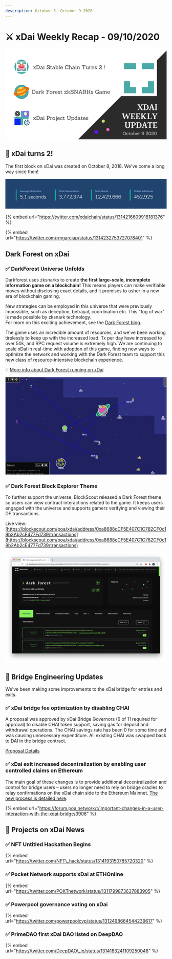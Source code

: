 ```yaml
---
description: October 3- October 9 2020
---
```


# ⚔️ xDai Weekly Recap - 09/10/2020

![](../../../../.gitbook/assets/green-and-black-modern-sales-marketing-presentation%20%2814%29.png)

## 🎂 xDai turns 2!

The first block on xDai was created on October 8, 2018. We've come a long way since then!

![October 9, 2020](../../../../.gitbook/assets/blockscout-today.jpg)

{% embed url="https://twitter.com/xdaichain/status/1314216609918181376" %}

{% embed url="https://twitter.com/rmgarciap/status/1314232753727078401" %}

## Dark Forest on xDai

### ✅ DarkForest Universe Unfolds

Darkforest uses zksnarks to create **the first large-scale, incomplete information game on a blockchain!** This means players can make verifiable moves without disclosing exact details, and it promises to usher in a new era of blockchain gaming.

New strategies can be employed in this universe that were previously impossible, such as deception, betrayal, coordination etc. This "fog of war" is made possible by zksnark technology.  
For more on this exciting achievement, see the [Dark Forest blog](https://blog.zkga.me/).

The game uses an incredible amount of resources, and we've been working tirelessly to keep up with the increased load. Tx per day have increased to over 50k, and RPC request volume is extremely high. We are continuing to scale xDai in real-time with adoption of this game, finding new ways to optimize the network and working with the Dark Forest team to support this new class of resource-intensive blockchain experience.

💡 [More info about Dark Forest running on xDai](../../../project-spotlights/dark-forest.md)

![](../../../../.gitbook/assets/df-tweet.jpg)

### ✅ Dark Forest Block Explorer Theme

To further support the universe, BlockScout released a Dark Forest theme so users can view contract interactions related to the game. It keeps users engaged with the universe and supports gamers verifying and viewing their DF transactions. 

Live view: [https://blockscout.com/poa/xdai/address/0xa8688cCF5E407C1C782CF0c19b3Ab2cE477Fd739/transactions](https://blockscout.com/poa/xdai/address/0xa8688cCF5E407C1C782CF0c19b3Ab2cE477Fd739/transactions)

![](../../../../.gitbook/assets/dfbe.jpg)

## 🌉 Bridge Engineering Updates

We've been making some improvements to the xDai bridge for entries and exits.

### ✅ xDai bridge fee optimization by disabling CHAI

A proposal was approved by xDai Bridge Governors \(6 of 11 required for approval\) to disable CHAI token support, saving gas for deposit and withdrawal operations. The CHAI savings rate has been 0 for some time and was causing unnecessary expenditure. All existing CHAI was swapped back to DAI in the bridge contract.  
  
[Proposal Details](https://forum.poa.network/t/disable-chai-token-support-to-safe-gas-for-deposit-and-withdrawal-operations/3936)

### ✅ xDai exit increased decentralization by enabling user controlled claims on Ethereum

The main goal of these changes is to provide additional decentralization and control for bridge users – users no longer need to rely on bridge oracles to relay confirmations on the xDai chain side to the Ethereum Mainnet. [The new process is detailed here](../../../../for-users/bridges/converting-xdai-via-bridge/moving-xdai-to-dai.md).

{% embed url="https://forum.poa.network/t/important-changes-in-a-user-interaction-with-the-xdai-bridge/3906" %}

## 📰 Projects on xDai News

### ✅ NFT Untitled Hackathon Begins

{% embed url="https://twitter.com/NFT\_hack/status/1314193150785720320" %}

### ✅ Pocket Network supports xDai at ETHOnline

{% embed url="https://twitter.com/POKTnetwork/status/1311799873637883905" %}

### ✅ Powerpool governance voting on xDai

{% embed url="https://twitter.com/powerpoolcvp/status/1312498664544239617" %}

### ✅ PrimeDAO first xDai DAO listed on DeepDAO

{% embed url="https://twitter.com/DeepDAO\_io/status/1314183241109250048" %}



